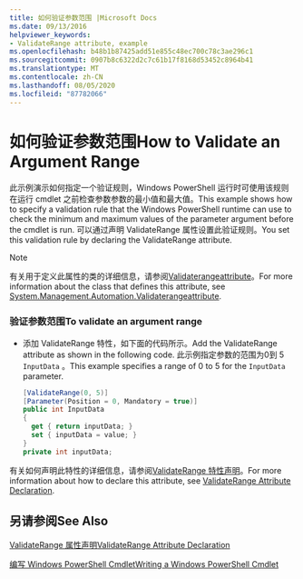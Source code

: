 ```yaml
---
title: 如何验证参数范围 |Microsoft Docs
ms.date: 09/13/2016
helpviewer_keywords:
- ValidateRange attribute, example
ms.openlocfilehash: b48b1b87425add51e855c48ec700c78c3ae296c1
ms.sourcegitcommit: 0907b8c6322d2c7c61b17f8168d53452c8964b41
ms.translationtype: MT
ms.contentlocale: zh-CN
ms.lasthandoff: 08/05/2020
ms.locfileid: "87782066"
---
```

# <a name="how-to-validate-an-argument-range"></a><span data-ttu-id="0b18e-102">如何验证参数范围</span><span class="sxs-lookup"><span data-stu-id="0b18e-102">How to Validate an Argument Range</span></span>

<span data-ttu-id="0b18e-103">此示例演示如何指定一个验证规则，Windows PowerShell 运行时可使用该规则在运行 cmdlet 之前检查参数参数的最小值和最大值。</span><span class="sxs-lookup"><span data-stu-id="0b18e-103">This example shows how to specify a validation rule that the Windows PowerShell runtime can use to check the minimum and maximum values of the parameter argument before the cmdlet is run.</span></span> <span data-ttu-id="0b18e-104">可以通过声明 ValidateRange 属性设置此验证规则。</span><span class="sxs-lookup"><span data-stu-id="0b18e-104">You set this validation rule by declaring the ValidateRange attribute.</span></span>

> [!NOTE]
> <span data-ttu-id="0b18e-105">有关用于定义此属性的类的详细信息，请参阅[Validaterangeattribute](/dotnet/api/System.Management.Automation.ValidateRangeAttribute)。</span><span class="sxs-lookup"><span data-stu-id="0b18e-105">For more information about the class that defines this attribute, see [System.Management.Automation.Validaterangeattribute](/dotnet/api/System.Management.Automation.ValidateRangeAttribute).</span></span>

### <a name="to-validate-an-argument-range"></a><span data-ttu-id="0b18e-106">验证参数范围</span><span class="sxs-lookup"><span data-stu-id="0b18e-106">To validate an argument range</span></span>

- <span data-ttu-id="0b18e-107">添加 ValidateRange 特性，如下面的代码所示。</span><span class="sxs-lookup"><span data-stu-id="0b18e-107">Add the ValidateRange attribute as shown in the following code.</span></span> <span data-ttu-id="0b18e-108">此示例指定参数的范围为0到 5 `InputData` 。</span><span class="sxs-lookup"><span data-stu-id="0b18e-108">This example specifies a range of 0 to 5 for the `InputData` parameter.</span></span>

    ```csharp
    [ValidateRange(0, 5)]
    [Parameter(Position = 0, Mandatory = true)]
    public int InputData
    {
      get { return inputData; }
      set { inputData = value; }
    }
    private int inputData;
    ```

<span data-ttu-id="0b18e-109">有关如何声明此特性的详细信息，请参阅[ValidateRange 特性声明](./validaterange-attribute-declaration.md)。</span><span class="sxs-lookup"><span data-stu-id="0b18e-109">For more information about how to declare this attribute, see [ValidateRange Attribute Declaration](./validaterange-attribute-declaration.md).</span></span>

## <a name="see-also"></a><span data-ttu-id="0b18e-110">另请参阅</span><span class="sxs-lookup"><span data-stu-id="0b18e-110">See Also</span></span>

[<span data-ttu-id="0b18e-111">ValidateRange 属性声明</span><span class="sxs-lookup"><span data-stu-id="0b18e-111">ValidateRange Attribute Declaration</span></span>](./validaterange-attribute-declaration.md)

[<span data-ttu-id="0b18e-112">编写 Windows PowerShell Cmdlet</span><span class="sxs-lookup"><span data-stu-id="0b18e-112">Writing a Windows PowerShell Cmdlet</span></span>](./writing-a-windows-powershell-cmdlet.md)
